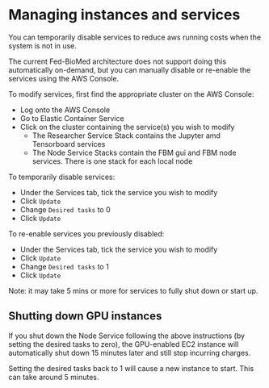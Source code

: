 # Managing instances and services

You can temporarily disable services to reduce aws running costs when the system is not in use.

The current Fed-BioMed architecture does not support doing this automatically on-demand, but you
can manually disable or re-enable the services using the AWS Console.

To modify services, first find the appropriate cluster on the AWS Console: 
- Log onto the AWS Console
- Go to Elastic Container Service
- Click on the cluster containing the service(s) you wish to modify
  - The Researcher Service Stack contains the Jupyter amd Tensorboard services
  - The Node Service Stacks contain the FBM gui and FBM node services. There is one stack for each local node

To temporarily disable services:
- Under the Services tab, tick the service you wish to modify
- Click `Update`
- Change `Desired tasks` to 0
- Click `Update`

To re-enable services you previously disabled:
- Under the Services tab, tick the service you wish to modify
- Click `Update`
- Change `Desired tasks` to 1
- Click `Update`

Note: it may take 5 mins or more for services to fully shut down or start up.

## Shutting down GPU instances

If you shut down the Node Service following the above instructions (by setting the desired tasks to 
zero), the GPU-enabled EC2 instance will automatically shut down 15 minutes later and still stop 
incurring charges.

Setting the desired tasks back to 1 will cause a new instance to start. This can take around 5 minutes.


